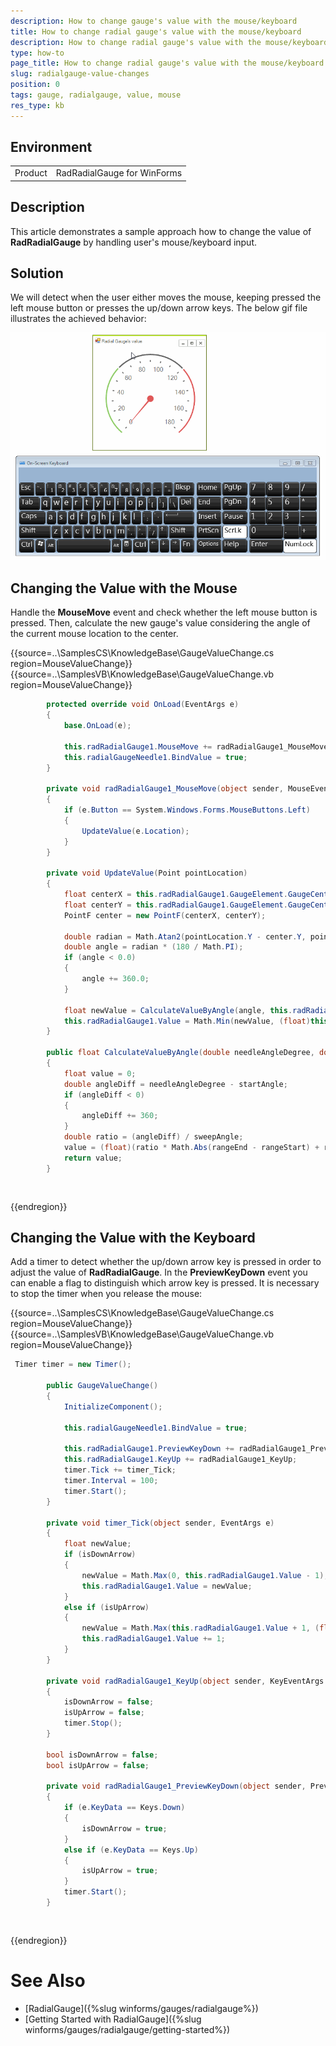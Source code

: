 ```yaml
---
description: How to change gauge's value with the mouse/keyboard 
title: How to change radial gauge's value with the mouse/keyboard 
description: How to change radial gauge's value with the mouse/keyboard 
type: how-to
page_title: How to change radial gauge's value with the mouse/keyboard 
slug: radialgauge-value-changes
position: 0 
tags: gauge, radialgauge, value, mouse
res_type: kb
---
```


## Environment
<table>
	<tr>
		<td>Product</td>
		<td>RadRadialGauge for WinForms</td>
	</tr>
</table>


## Description
This article demonstrates a sample approach how to change the value of **RadRadialGauge** by handling user's mouse/keyboard input.
 
## Solution

We will detect when the user either moves the mouse, keeping pressed the left mouse button or presses the up/down arrow keys. The below gif file illustrates the achieved behavior:

![radialgauge-value-changes 001](images/radialgauge-value-changes001.gif)


## Changing the Value with the Mouse

Handle the **MouseMove** event and check whether the left mouse button is pressed. Then, calculate the new gauge's value considering the angle of the current mouse location to the center. 

{{source=..\SamplesCS\KnowledgeBase\GaugeValueChange.cs region=MouseValueChange}} 
{{source=..\SamplesVB\KnowledgeBase\GaugeValueChange.vb region=MouseValueChange}}

````C#
        protected override void OnLoad(EventArgs e)
        {
            base.OnLoad(e);
            
            this.radRadialGauge1.MouseMove += radRadialGauge1_MouseMove; 
            this.radialGaugeNeedle1.BindValue = true;
        }
        
        private void radRadialGauge1_MouseMove(object sender, MouseEventArgs e)
        {
            if (e.Button == System.Windows.Forms.MouseButtons.Left)
            {
                UpdateValue(e.Location);
            }
        }
        
        private void UpdateValue(Point pointLocation)
        {
            float centerX = this.radRadialGauge1.GaugeElement.GaugeCenter.X + this.radialGaugeNeedle1.TotalTransform.DX;
            float centerY = this.radRadialGauge1.GaugeElement.GaugeCenter.Y + this.radialGaugeNeedle1.TotalTransform.DY;
            PointF center = new PointF(centerX, centerY);
            
            double radian = Math.Atan2(pointLocation.Y - center.Y, pointLocation.X - center.X);
            double angle = radian * (180 / Math.PI);
            if (angle < 0.0)
            {
                angle += 360.0;
            }
            
            float newValue = CalculateValueByAngle(angle, this.radRadialGauge1.RangeStart, this.radRadialGauge1.RangeEnd, this.radRadialGauge1.StartAngle, this.radRadialGauge1.SweepAngle);
            this.radRadialGauge1.Value = Math.Min(newValue, (float)this.radRadialGauge1.RangeEnd);
        }
        
        public float CalculateValueByAngle(double needleAngleDegree, double rangeStart, double rangeEnd, double startAngle, double sweepAngle)
        {
            float value = 0;
            double angleDiff = needleAngleDegree - startAngle;
            if (angleDiff < 0)
            {
                angleDiff += 360;
            }
            double ratio = (angleDiff) / sweepAngle;
            value = (float)(ratio * Math.Abs(rangeEnd - rangeStart) + rangeStart);
            return value;
        }        


````
````VB.NET


````

{{endregion}}

## Changing the Value with the Keyboard

Add a timer to detect whether the up/down arrow key is pressed in order to adjust the value of **RadRadialGauge**. In the **PreviewKeyDown** event you can enable a flag to distinguish which arrow key is pressed. It is necessary to stop the timer when you release the mouse:

{{source=..\SamplesCS\KnowledgeBase\GaugeValueChange.cs region=MouseValueChange}} 
{{source=..\SamplesVB\KnowledgeBase\GaugeValueChange.vb region=MouseValueChange}}

````C#
 Timer timer = new Timer();

        public GaugeValueChange()
        {
            InitializeComponent();

            this.radialGaugeNeedle1.BindValue = true;

            this.radRadialGauge1.PreviewKeyDown += radRadialGauge1_PreviewKeyDown;
            this.radRadialGauge1.KeyUp += radRadialGauge1_KeyUp;
            timer.Tick += timer_Tick;
            timer.Interval = 100;
            timer.Start();
        }

        private void timer_Tick(object sender, EventArgs e)
        {
            float newValue;
            if (isDownArrow)
            {
                newValue = Math.Max(0, this.radRadialGauge1.Value - 1);
                this.radRadialGauge1.Value = newValue;
            }
            else if (isUpArrow)
            {
                newValue = Math.Max(this.radRadialGauge1.Value + 1, (float)this.radRadialGauge1.RangeEnd);
                this.radRadialGauge1.Value += 1;
            }
        }

        private void radRadialGauge1_KeyUp(object sender, KeyEventArgs e)
        {
            isDownArrow = false;
            isUpArrow = false;
            timer.Stop();
        }

        bool isDownArrow = false;
        bool isUpArrow = false;

        private void radRadialGauge1_PreviewKeyDown(object sender, PreviewKeyDownEventArgs e)
        {
            if (e.KeyData == Keys.Down)
            {
                isDownArrow = true;
            }
            else if (e.KeyData == Keys.Up)
            {
                isUpArrow = true;
            }
            timer.Start();
        }      


````
````VB.NET


````

{{endregion}}


# See Also

 * [RadialGauge]({%slug winforms/gauges/radialgauge%})
 * [Getting Started with RadialGauge]({%slug winforms/gauges/radialgauge/getting-started%})

